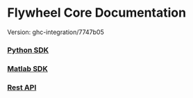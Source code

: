 # Flywheel Core Documentation
Version: ghc-integration/7747b05

### [Python SDK](python/)

### [Matlab SDK](matlab/)

### [Rest API](swagger/index.html)


